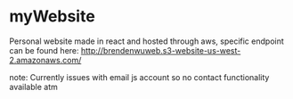 # myWebsite

Personal website made in react and hosted through aws, specific endpoint can be found here: http://brendenwuweb.s3-website-us-west-2.amazonaws.com/

note: Currently issues with email js account so no contact functionality available atm
